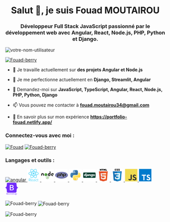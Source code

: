 <h1 align="center">Salut 👋, je suis Fouad MOUTAIROU</h1>
<h3 align="center">Développeur Full Stack JavaScript passionné par le développement web avec Angular, React, Node.js, PHP, Python et Django.</h3>

<p align="left"> <img src="https://komarev.com/ghpvc/?username=votre-nom-utilisateur&label=Profile%20views&color=0e75b6&style=flat" alt="votre-nom-utilisateur" /> </p>

<p align="left"> <a href="https://github.com/ryo-ma/github-profile-trophy"><img src="https://github-profile-trophy.vercel.app/?username=Fouad-berry" alt="Fouad-berry" /></a> </p>

- 🔭 Je travaille actuellement sur **des projets Angular et Node.js**

- 🌱 Je me perfectionne actuellement en  **Django, Streamlit, Angular**

- 💬 Demandez-moi sur **JavaScript, TypeScript, Angular, React, Node.js, PHP, Python, Django**

- 📫 Vous pouvez me contacter à **fouad.moutairou34@gmail.com**

- 📄 En savoir plus sur mon expérience **https://portfolio-fouad.netlify.app/**

<h3 align="left">Connectez-vous avec moi :</h3>
<p align="left">
<a href="https://www.linkedin.com/in/fouad-moutairou-%F0%9F%92%BB-044460273/" target="blank"><img align="center" src="https://cdn.jsdelivr.net/npm/simple-icons@3.0.1/icons/linkedin.svg" alt="Fouad" height="30" width="40" /></a>
<a href="https://github.com/Fouad-berry" target="blank"><img align="center" src="https://cdn.jsdelivr.net/npm/simple-icons@3.0.1/icons/github.svg" alt="Fouad-berry" height="30" width="40" /></a>
</p>

<h3 align="left">Langages et outils :</h3>
<p align="left"> 
<a href="https://angular.io" target="_blank"> <img src="https://angular.io/assets/images/logos/angular/angular.svg" alt="angular" width="40" height="40"/> </a> 
<a href="https://reactjs.org/" target="_blank"> <img src="https://raw.githubusercontent.com/devicons/devicon/master/icons/react/react-original-wordmark.svg" alt="react" width="40" height="40"/> </a> 
<a href="https://nodejs.org" target="_blank"> <img src="https://raw.githubusercontent.com/devicons/devicon/master/icons/nodejs/nodejs-original-wordmark.svg" alt="nodejs" width="40" height="40"/> </a> 
<a href="https://www.php.net" target="_blank"> <img src="https://raw.githubusercontent.com/devicons/devicon/master/icons/php/php-original.svg" alt="php" width="40" height="40"/> </a> 
<a href="https://www.python.org" target="_blank"> <img src="https://raw.githubusercontent.com/devicons/devicon/master/icons/python/python-original.svg" alt="python" width="40" height="40"/> </a> 
<a href="https://www.djangoproject.com/" target="_blank"> <img src="https://raw.githubusercontent.com/devicons/devicon/master/icons/django/django-original.svg" alt="django" width="40" height="40"/> </a>
<a href="https://www.w3.org/html/" target="_blank"> <img src="https://raw.githubusercontent.com/devicons/devicon/master/icons/html5/html5-original-wordmark.svg" alt="html5" width="40" height="40"/> </a> 
<a href="https://www.w3schools.com/css/" target="_blank"> <img src="https://raw.githubusercontent.com/devicons/devicon/master/icons/css3/css3-original-wordmark.svg" alt="css3" width="40" height="40"/> </a> 
<a href="https://www.javascript.com" target="_blank"> <img src="https://raw.githubusercontent.com/devicons/devicon/master/icons/javascript/javascript-original.svg" alt="javascript" width="40" height="40"/> </a> 
<a href="https://www.typescriptlang.org/" target="_blank"> <img src="https://raw.githubusercontent.com/devicons/devicon/master/icons/typescript/typescript-original.svg" alt="typescript" width="40" height="40"/> </a>
<a href="https://getbootstrap.com" target="_blank"> <img src="https://raw.githubusercontent.com/devicons/devicon/master/icons/bootstrap/bootstrap-plain-wordmark.svg" alt="bootstrap" width="40" height="40"/> </a> 
</p>

<p><img align="left" src="https://github-readme-stats.vercel.app/api/top-langs?username=Fouad-berry&show_icons=true&locale=en&layout=compact" alt="Fouad-berry" /></p>

<p>&nbsp;<img align="center" src="https://github-readme-stats.vercel.app/api?username=Fouad-berry&show_icons=true&locale=en" alt="Fouad-berry" /></p>

<p><img align="center" src="https://github-readme-streak-stats.herokuapp.com/?user=Fouad-berry&" alt="Fouad-berry" /></p>

